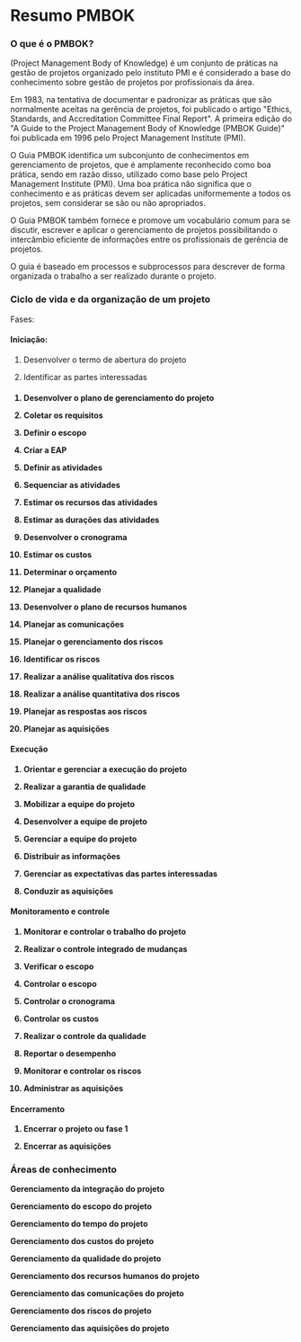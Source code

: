 # Resumo PMBOK
<h3>O que é o PMBOK?</h3>
(Project Management Body of Knowledge) é um conjunto de práticas na gestão de projetos organizado pelo instituto PMI e é considerado a base do conhecimento sobre gestão de projetos por profissionais da área.

Em 1983, na tentativa de documentar e padronizar as práticas que são normalmente aceitas na gerência de projetos, foi publicado o artigo "Ethics, Standards, and Accreditation Committee Final Report". A primeira edição do "A Guide to the Project Management Body of Knowledge (PMBOK Guide)" foi publicada em 1996 pelo Project Management Institute (PMI).

O Guia PMBOK identifica um subconjunto de conhecimentos em gerenciamento de projetos, que é amplamente reconhecido como boa prática, sendo em razão disso, utilizado como base pelo Project Management Institute (PMI). Uma boa prática não significa que o conhecimento e as práticas devem ser aplicadas uniformemente a todos os projetos, sem considerar se são ou não apropriados.

O Guia PMBOK também fornece e promove um vocabulário comum para se discutir, escrever e aplicar o gerenciamento de projetos possibilitando o intercâmbio eficiente de informações entre os profissionais de gerência de projetos.

O guia é baseado em processos e subprocessos para descrever de forma organizada o trabalho a ser realizado durante o projeto.

<h3>Ciclo de vida e da organização de um projeto</h3>

Fases:

<h4>Iniciação:</h4>

1. Desenvolver o termo de abertura do projeto

2. Identificar as partes interessadas

<h4><Planejamento/h4>

1. Desenvolver o plano de gerenciamento do projeto

2. Coletar os requisitos

3. Definir o escopo

4. Criar a EAP

6. Definir as atividades

7. Sequenciar as atividades

8. Estimar os recursos das atividades

9. Estimar as durações das atividades

10. Desenvolver o cronograma

11. Estimar os custos

12. Determinar o orçamento

13. Planejar a qualidade

14. Desenvolver o plano de recursos humanos

15. Planejar as comunicações

16. Planejar o gerenciamento dos riscos
  
17. Identificar os riscos

18. Realizar a análise qualitativa dos riscos

19. Realizar a análise quantitativa dos riscos

20. Planejar as respostas aos riscos

21. Planejar as aquisições

<h4>Execução</h4>

1. Orientar e gerenciar a execução do projeto

2. Realizar a garantia de qualidade

3. Mobilizar a equipe do projeto

4. Desenvolver a equipe de projeto

5. Gerenciar a equipe do projeto

6. Distribuir as informações

7. Gerenciar as expectativas das partes interessadas

8. Conduzir as aquisições

<h4>Monitoramento e controle</h4>

1. Monitorar e controlar o trabalho do projeto

2. Realizar o controle integrado de mudanças

3. Verificar o escopo

4. Controlar o escopo

5. Controlar o cronograma

6. Controlar os custos

7. Realizar o controle da qualidade

8. Reportar o desempenho

9. Monitorar e controlar os riscos

10. Administrar as aquisições
<h4>Encerramento</h4>

1. Encerrar o projeto ou fase 1

2. Encerrar as aquisições

<h3>Áreas de conhecimento</h3>

Gerenciamento da integração do projeto

Gerenciamento do escopo do projeto

Gerenciamento do tempo do projeto

Gerenciamento dos custos do projeto

Gerenciamento da qualidade do projeto

Gerenciamento dos recursos humanos do projeto

Gerenciamento das comunicações do projeto

Gerenciamento dos riscos do projeto

Gerenciamento das aquisições do projeto

